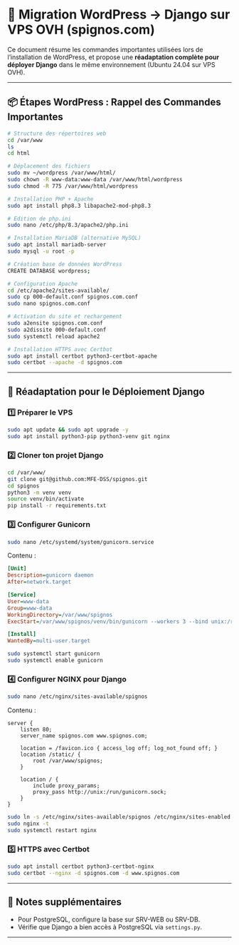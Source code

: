 # 🔄 Migration WordPress → Django sur VPS OVH (spignos.com)

Ce document résume les commandes importantes utilisées lors de l’installation de WordPress, et propose une **réadaptation complète pour déployer Django** dans le même environnement (Ubuntu 24.04 sur VPS OVH).

---

## 📦 Étapes WordPress : Rappel des Commandes Importantes

```bash
# Structure des répertoires web
cd /var/www
ls
cd html

# Déplacement des fichiers
sudo mv ~/wordpress /var/www/html/
sudo chown -R www-data:www-data /var/www/html/wordpress
sudo chmod -R 775 /var/www/html/wordpress

# Installation PHP + Apache
sudo apt install php8.3 libapache2-mod-php8.3

# Edition de php.ini
sudo nano /etc/php/8.3/apache2/php.ini

# Installation MariaDB (alternative MySQL)
sudo apt install mariadb-server
sudo mysql -u root -p

# Création base de données WordPress
CREATE DATABASE wordpress;

# Configuration Apache
cd /etc/apache2/sites-available/
sudo cp 000-default.conf spignos.com.conf
sudo nano spignos.com.conf

# Activation du site et rechargement
sudo a2ensite spignos.com.conf
sudo a2dissite 000-default.conf
sudo systemctl reload apache2

# Installation HTTPS avec Certbot
sudo apt install certbot python3-certbot-apache
sudo certbot --apache -d spignos.com
```

---

## 🚀 Réadaptation pour le Déploiement Django

### 1️⃣ Préparer le VPS

```bash
sudo apt update && sudo apt upgrade -y
sudo apt install python3-pip python3-venv git nginx
```

### 2️⃣ Cloner ton projet Django

```bash
cd /var/www/
git clone git@github.com:MFE-DSS/spignos.git
cd spignos
python3 -m venv venv
source venv/bin/activate
pip install -r requirements.txt
```

### 3️⃣ Configurer Gunicorn

```bash
sudo nano /etc/systemd/system/gunicorn.service
```

Contenu :

```ini
[Unit]
Description=gunicorn daemon
After=network.target

[Service]
User=www-data
Group=www-data
WorkingDirectory=/var/www/spignos
ExecStart=/var/www/spignos/venv/bin/gunicorn --workers 3 --bind unix:/run/gunicorn.sock spignos.wsgi:application

[Install]
WantedBy=multi-user.target
```

```bash
sudo systemctl start gunicorn
sudo systemctl enable gunicorn
```

### 4️⃣ Configurer NGINX pour Django

```bash
sudo nano /etc/nginx/sites-available/spignos
```

Contenu :

```nginx
server {
    listen 80;
    server_name spignos.com www.spignos.com;

    location = /favicon.ico { access_log off; log_not_found off; }
    location /static/ {
        root /var/www/spignos;
    }

    location / {
        include proxy_params;
        proxy_pass http://unix:/run/gunicorn.sock;
    }
}
```

```bash
sudo ln -s /etc/nginx/sites-available/spignos /etc/nginx/sites-enabled
sudo nginx -t
sudo systemctl restart nginx
```

### 5️⃣ HTTPS avec Certbot

```bash
sudo apt install certbot python3-certbot-nginx
sudo certbot --nginx -d spignos.com -d www.spignos.com
```

---

## 📝 Notes supplémentaires

- Pour PostgreSQL, configure la base sur SRV-WEB ou SRV-DB.
- Vérifie que Django a bien accès à PostgreSQL via `settings.py`.

---
